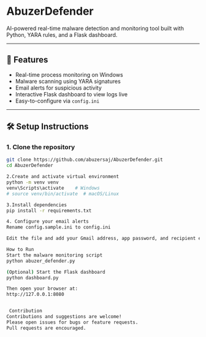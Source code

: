 # AbuzerDefender

AI-powered real-time malware detection and monitoring tool built with Python, YARA rules, and a Flask dashboard.

---

## 🚀 Features

- Real-time process monitoring on Windows
- Malware scanning using YARA signatures
- Email alerts for suspicious activity
- Interactive Flask dashboard to view logs live
- Easy-to-configure via `config.ini`

---

## 🛠️ Setup Instructions

### 1. Clone the repository

```bash
git clone https://github.com/abuzersaj/AbuzerDefender.git
cd AbuzerDefender

2.Create and activate virtual environment
python -m venv venv
venv\Scripts\activate    # Windows
# source venv/bin/activate  # macOS/Linux

3.Install dependencies
pip install -r requirements.txt

4. Configure your email alerts
Rename config.sample.ini to config.ini

Edit the file and add your Gmail address, app password, and recipient email

How to Run
Start the malware monitoring script
python abuzer_defender.py

(Optional) Start the Flask dashboard
python dashboard.py

Then open your browser at:
http://127.0.0.1:8080


 Contribution
Contributions and suggestions are welcome!
Please open issues for bugs or feature requests.
Pull requests are encouraged.
